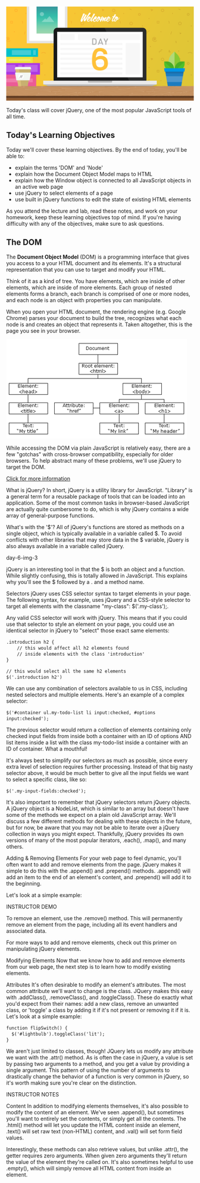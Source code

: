 ![banner image](./images/day-6-img-1.png)

Today's class will cover jQuery, one of the most popular JavaScript tools of all time.

## Today's Learning Objectives

Today we'll cover these learning objectives. By the end of today, you'll be able to:

* explain the terms 'DOM' and 'Node'
* explain how the Document Object Model maps to HTML
* explain how the Window object is connected to all JavaScript objects in an active web page
* use jQuery to select elements of a page
* use built in jQuery functions to edit the state of existing HTML elements

As you attend the lecture and lab, read these notes, and work on your homework, keep these learning objectives top of mind. If you're having difficulty with any of the objectives, make sure to ask questions.

## The DOM

The **Document Object Model** (DOM) is a programming interface that gives you access to a your HTML document and its elements. It's a structural representation that you can use to target and modify your HTML.

Think of it as a kind of tree. You have elements, which are inside of other elements, which are inside of more elements. Each group of nested elements forms a branch, each branch is comprised of one or more nodes, and each node is an object with properties you can manipulate.

When you open your HTML document, the rendering engine (e.g. Google Chrome) parses your document to build the tree, recognizes what each node is and creates an object that represents it. Taken altogether, this is the page you see in your browser.

![banner image](./images/day-6-img-2.gif)

While accessing the DOM via plain JavaScript is relatively easy, there are a few "gotchas" with cross-browser compatibility, especially for older browsers. To help abstract many of these problems, we'll use jQuery to target the DOM.

[Click for more information](https://developer.mozilla.org/en-US/docs/Learn/Tools_and_testing/Cross_browser_testing/JavaScript)

What is jQuery?
In short, jQuery is a utility library for JavaScript. "Library" is a general term for a reusable package of tools that can be loaded into an application. Some of the most common tasks in browser-based JavaScript are actually quite cumbersome to do, which is why jQuery contains a wide array of general-purpose functions.

What's with the '$'?
All of jQuery's functions are stored as methods on a single object, which is typically available in a variable called $. To avoid conflicts with other libraries that may store data in the $ variable, jQuery is also always available in a variable called jQuery.

day-6-img-3

jQuery is an interesting tool in that the $ is both an object and a function. While slightly confusing, this is totally allowed in JavaScript. This explains why you'll see the $ followed by a . and a method name.

Selectors
jQuery uses CSS selector syntax to target elements in your page. The following syntax, for example, uses jQuery and a CSS-style selector to target all elements with the classname "my-class": $('.my-class');.

Any valid CSS selector will work with jQuery. This means that if you could use that selector to style an element on your page, you could use an identical selector in jQuery to "select" those exact same elements:

```
.introduction h2 {  
    // this would affect all h2 elements found
    // inside elements with the class 'introduction'
}
```

```
// this would select all the same h2 elements
$('.introduction h2')
```

We can use any combination of selectors available to us in CSS, including nested selectors and multiple elements. Here's an example of a complex selector:

```
$('#container ul.my-todo-list li input:checked, #options input:checked');
```

The previous selector would return a collection of elements containing only checked input fields from inside both a container with an ID of options AND list items inside a list with the class my-todo-list inside a container with an ID of container. What a mouthful!

It's always best to simplify our selectors as much as possible, since every extra level of selection requires further processing. Instead of that big nasty selector above, it would be much better to give all the input fields we want to select a specific class, like so:

```
$('.my-input-fields:checked');
```

It's also important to remember that jQuery selectors return jQuery objects. A jQuery object is a NodeList, which is similar to an array but doesn't have some of the methods we expect on a plain old JavaScript array. We'll discuss a few different methods for dealing with these objects in the future, but for now, be aware that you may not be able to iterate over a jQuery collection in ways you might expect. Thankfully, jQuery provides its own versions of many of the most popular iterators, .each(), .map(), and many others.

Adding & Removing Elements
For your web page to feel dynamic, you'll often want to add and remove elements from the page. jQuery makes it simple to do this with the .append() and .prepend() methods. .append() will add an item to the end of an element's content, and .prepend() will add it to the beginning.

Let's look at a simple example:

INSTRUCTOR DEMO

To remove an element, use the .remove() method. This will permanently remove an element from the page, including all its event handlers and associated data.

For more ways to add and remove elements, check out this primer on manipulating jQuery elements.

Modifying Elements
Now that we know how to add and remove elements from our web page, the next step is to learn how to modify existing elements.

Attributes
It's often desirable to modify an element's attributes. The most common attribute we'll want to change is the class. JQuery makes this easy with .addClass(), .removeClass(), and .toggleClass(). These do exactly what you'd expect from their names: add a new class, remove an unwanted class, or 'toggle' a class by adding it if it's not present or removing it if it is. Let's look at a simple example:

```
function flipSwitch() {
  $('#lightbulb').toggleClass('lit');
}
```

We aren't just limited to classes, though! JQuery lets us modify any attribute we want with the .attr() method. As is often the case in jQuery, a value is set by passing two arguments to a method, and you get a value by providing a single argument. This pattern of using the number of arguments to drastically change the behavior of a function is very common in jQuery, so it's worth making sure you're clear on the distinction.

INSTRUCTOR NOTES

Content
In addition to modifying elements themselves, it's also possible to modify the content of an element. We've seen .append(), but sometimes you'll want to entirely set the contents, or simply get all the contents. The .html() method will let you update the HTML content inside an element, .text() will set raw text (non-HTML) content, and .val() will set form field values.

Interestingly, these methods can also retrieve values, but unlike .attr(), the getter requires zero arguments. When given zero arguments they'll return the value of the element they're called on. It's also sometimes helpful to use .empty(), which will simply remove all HTML content from inside an element.
